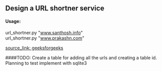 ## Design a URL shortner service 

#### Usage:
url_shortner.py "www.santhosh.info"      
url_shortner.py "www.prakashn.com"

[source_link: geeksforgeeks](http://www.geeksforgeeks.org/how-to-design-a-tiny-url-or-url-shortener/)

####TODO: 
Create a table for adding all the urls and creating a table id. Planning to test implement with sqlite3
